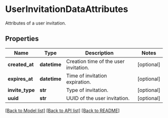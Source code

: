 # UserInvitationDataAttributes

Attributes of a user invitation.
## Properties
Name | Type | Description | Notes
------------ | ------------- | ------------- | -------------
**created_at** | **datetime** | Creation time of the user invitation. | [optional] 
**expires_at** | **datetime** | Time of invitation expiration. | [optional] 
**invite_type** | **str** | Type of invitation. | [optional] 
**uuid** | **str** | UUID of the user invitation. | [optional] 

[[Back to Model list]](README.md#documentation-for-models) [[Back to API list]](README.md#documentation-for-api-endpoints) [[Back to README]](README.md)



